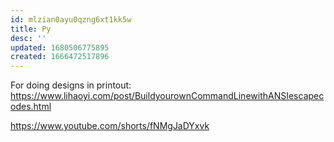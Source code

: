 ```yaml
---
id: mlzian0ayu0qzng6xt1kk5w
title: Py
desc: ''
updated: 1680506775895
created: 1666472517896
---
```

For doing designs in printout:
https://www.lihaoyi.com/post/BuildyourownCommandLinewithANSIescapecodes.html


https://www.youtube.com/shorts/fNMgJaDYxvk